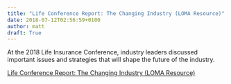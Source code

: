 ```yaml
---
title: "Life Conference Report: The Changing Industry (LOMA Resource)"
date: 2018-07-12T02:56:59+0100
author: matt
draft: True
---
```

At the 2018 Life Insurance Conference, industry leaders discussed important issues and strategies that will shape the future of the industry.

[ Life Conference Report: The Changing Industry (LOMA Resource) ]( https://www.loma.org/Publications/Documents/Resource/Public/2018/Resource_Cover_Story_July_2018.aspx )
